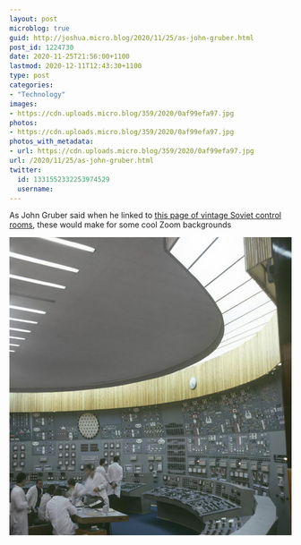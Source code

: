 ```yaml
---
layout: post
microblog: true
guid: http://joshua.micro.blog/2020/11/25/as-john-gruber.html
post_id: 1224730
date: 2020-11-25T21:56:00+1100
lastmod: 2020-12-11T12:43:30+1100
type: post
categories:
- "Technology"
images:
- https://cdn.uploads.micro.blog/359/2020/0af99efa97.jpg
photos:
- https://cdn.uploads.micro.blog/359/2020/0af99efa97.jpg
photos_with_metadata:
- url: https://cdn.uploads.micro.blog/359/2020/0af99efa97.jpg
url: /2020/11/25/as-john-gruber.html
twitter:
  id: 1331552332253974529
  username: 
---
```

As John Gruber said when he linked to [this page of vintage Soviet control rooms](https://designyoutrust.com/2018/01/vintage-beauty-soviet-control-rooms/), these would make for some cool Zoom backgrounds

<img src="uploads/2020/0af99efa97.jpg" width="600" height="533" alt="" />
